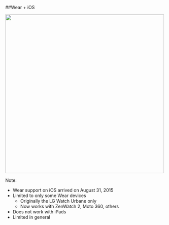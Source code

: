 ##Wear + iOS

<img src="img/android-wear-iphone.jpg" height="500"/>

Note:
+ Wear support on iOS arrived on August 31, 2015
+ Limited to only some Wear devices
    + Originally the LG Watch Urbane only
    + Now works with ZenWatch 2, Moto 360, others
+ Does not work with iPads
+ Limited in general